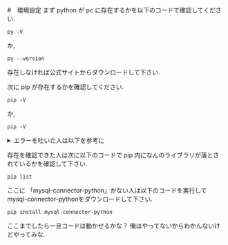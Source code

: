 #　環境設定
まず python が pc に存在するかを以下のコードで確認してください.
```
py -V
```
か, 
```
py --version
```
存在しなければ公式サイトからダウンロードして下さい.

次に pip が存在するかを確認してください.

```
pip -V
```
か, 
```
pip -V
```

<details><summary>エラーを吐いた人は以下を参考に</summary>
pip がないpcが多いのではないでしょうか？
困った方は以下のコードを実行してみて下さい
```
python -m pip list
```
上記の方法でも pip を参照できるので頭の片隅にでも置いておくと有用かなと.


以下のコードですでに pip に入っているライブラリが表示される人はおｋです. 　知らんけど...
ない人は頑張ってインストールしてください. 
</details>

存在を確認できた人は次に以下のコードで pip 内になんのライブラリが落とされているかを確認して下さい. 
```
pip list
```
ここに 「mysql-connector-python」がない人は以下のコードを実行してmysql-connector-pythonをダウンロードして下さい.

```
pip install mysql-connector-python
```

ここまでしたら一旦コードは動かせるかな？
俺はやってないからわかんないけどやってみな.
